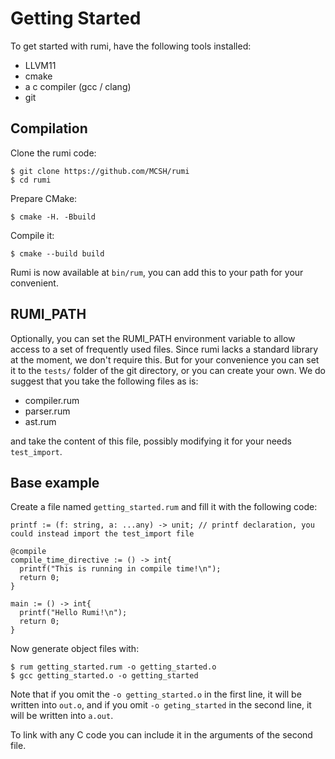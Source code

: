# Getting Started

To get started with rumi, have the following tools installed:

* LLVM11
* cmake
* a c compiler (gcc / clang)
* git

## Compilation

Clone the rumi code:

```
$ git clone https://github.com/MCSH/rumi
$ cd rumi
```

Prepare CMake:

```
$ cmake -H. -Bbuild
```

Compile it:

```
$ cmake --build build
```

Rumi is now available at `bin/rum`, you can add this to your path for your convenient.

## RUMI_PATH

Optionally, you can set the RUMI_PATH environment variable to allow access to a set of frequently used files. Since rumi lacks a standard library at the moment, we don't require this. But for your convenience you can set it to the `tests/` folder of the git directory, or you can create your own. We do suggest that you take the following files as is:

* compiler.rum
* parser.rum
* ast.rum

and take the content of this file, possibly modifying it for your needs `test_import`.

## Base example

Create a file named `getting_started.rum` and fill it with the following code:

```
printf := (f: string, a: ...any) -> unit; // printf declaration, you could instead import the test_import file

@compile
compile_time_directive := () -> int{
  printf("This is running in compile time!\n");
  return 0;
}

main := () -> int{
  printf("Hello Rumi!\n");
  return 0;
}
```

Now generate object files with:

```
$ rum getting_started.rum -o getting_started.o
$ gcc getting_started.o -o getting_started
```

Note that if you omit the `-o getting_started.o` in the first line, it will be written into `out.o`, and if you omit `-o geting_started` in the second line, it will be written into `a.out`.

To link with any C code you can include it in the arguments of the second file.
